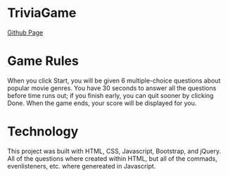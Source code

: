 # TriviaGame

[Github Page](https://asalinas9.github.io/TriviaGame/)


# Game Rules

When you click Start, you will be given 6 multiple-choice questions about popular movie genres. You have 30 seconds to answer all the questions before time runs out; if you finish early, you can quit sooner by clicking Done. When the game ends, your score will be displayed for you.

# Technology

This project was built with HTML, CSS, Javascript, Bootstrap, and jQuery. All of the questions where created within HTML, but all of the commads, evenlisteners, etc. where genereated in Javascript.
